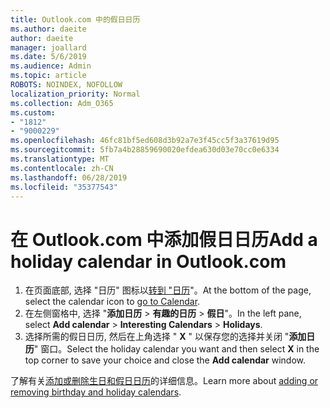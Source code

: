 ```yaml
---
title: Outlook.com 中的假日日历
ms.author: daeite
author: daeite
manager: joallard
ms.date: 5/6/2019
ms.audience: Admin
ms.topic: article
ROBOTS: NOINDEX, NOFOLLOW
localization_priority: Normal
ms.collection: Adm_O365
ms.custom:
- "1812"
- "9000229"
ms.openlocfilehash: 46fc81bf5ed608d3b92a7e3f45cc5f3a37619d95
ms.sourcegitcommit: 5fb7a4b28859690020efdea630d03e70cc0e6334
ms.translationtype: MT
ms.contentlocale: zh-CN
ms.lasthandoff: 06/28/2019
ms.locfileid: "35377543"
---
```

# <a name="add-a-holiday-calendar-in-outlookcom"></a><span data-ttu-id="38c31-102">在 Outlook.com 中添加假日日历</span><span class="sxs-lookup"><span data-stu-id="38c31-102">Add a holiday calendar in Outlook.com</span></span>

1. <span data-ttu-id="38c31-103">在页面底部, 选择 "日历" 图标以[转到 "日历](https://outlook.live.com/mail/calendar)"。</span><span class="sxs-lookup"><span data-stu-id="38c31-103">At the bottom of the page, select the calendar icon to [go to Calendar](https://outlook.live.com/mail/calendar).</span></span>
1. <span data-ttu-id="38c31-104">在左侧窗格中, 选择 "**添加日历** > **有趣的日历** > **假日**"。</span><span class="sxs-lookup"><span data-stu-id="38c31-104">In the left pane, select **Add calendar** > **Interesting Calendars** > **Holidays**.</span></span>
1. <span data-ttu-id="38c31-105">选择所需的假日日历, 然后在上角选择 " **X** " 以保存您的选择并关闭 "**添加日历**" 窗口。</span><span class="sxs-lookup"><span data-stu-id="38c31-105">Select the holiday calendar you want and then select **X** in the top corner to save your choice and close the **Add calendar** window.</span></span>

<span data-ttu-id="38c31-106">了解有关[添加或删除生日和假日日历](https://support.office.com/article/b8e636da-fda8-413f-940e-68396efa49a6)的详细信息。</span><span class="sxs-lookup"><span data-stu-id="38c31-106">Learn more about [adding or removing birthday and holiday calendars](https://support.office.com/article/b8e636da-fda8-413f-940e-68396efa49a6).</span></span>